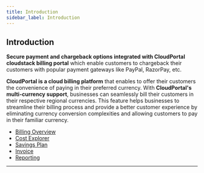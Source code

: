 ```yaml
---
title: Introduction
sidebar_label: Introduction
---
```


## Introduction

**Secure payment and chargeback options integrated with CloudPortal cloudstack billing portal** which enable customers to chargeback their customers with popular payment gateways like PayPal, RazorPay, etc.

**CloudPortal is a cloud billing platform** that enables  to offer their customers the convenience of paying in their preferred currency. With **CloudPortal's multi-currency support**, businesses can seamlessly bill their customers in their respective regional currencies. This feature helps businesses to streamline their billing process and provide a better customer experience by eliminating currency conversion complexities and allowing customers to pay in their familiar currency.

- [Billing Overview](./Overview#billing-system-in-CloudPortal-cloud-management-portal)
- [Cost Explorer](./Cost-Explorer#cost--usage-reports-in-CloudPortal-cloud-management-portal)
- [Savings Plan](./Saving-Plans#savings-plan-in-CloudPortal-cloud-management-portal)
- [Invoice](./Invoices#invoice-in-CloudPortal-cloud-management-portal)
- [Reporting](./Reporting#cost--usage-reports-in-CloudPortal-cloud-management-portal)

-----------------------------------------------------





